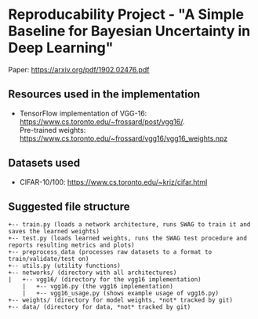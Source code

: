 # Reproducability Project - "A Simple Baseline for Bayesian Uncertainty in Deep Learning"

Paper: https://arxiv.org/pdf/1902.02476.pdf

## Resources used in the implementation
* TensorFlow implementation of VGG-16: https://www.cs.toronto.edu/~frossard/post/vgg16/.   
Pre-trained weights: https://www.cs.toronto.edu/~frossard/vgg16/vgg16_weights.npz

## Datasets used
* CIFAR-10/100: https://www.cs.toronto.edu/~kriz/cifar.html

## Suggested file structure

```
+-- train.py (loads a network architecture, runs SWAG to train it and saves the learned weights)
+-- test.py (loads learned weights, runs the SWAG test procedure and reports resulting metrics and plots)
+-- preprocess_data (processes raw datasets to a format to train/validate/test on)
+-- utils.py (utility functions)
+-- networks/ (directory with all architectures)
|   +-- vgg16/ (directory for the vgg16 implementation)
    |   +-- vgg16.py (the vgg16 implementation)
    |   +-- vgg16_usage.py (shows example usage of vgg16.py)
+-- weights/ (directory for model weights, *not* tracked by git)
+-- data/ (directory for data, *not* tracked by git)
```
